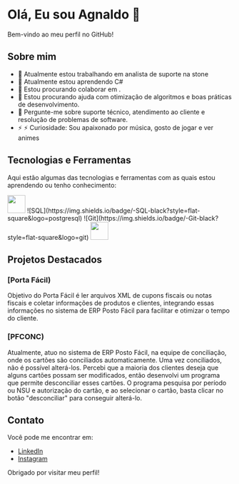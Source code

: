 # Olá, Eu sou Agnaldo 👋

Bem-vindo ao meu perfil no GitHub!

## Sobre mim

- 🔭 Atualmente estou trabalhando em analista de suporte na stone
- 🌱 Atualmente estou aprendendo C#
- 👯 Estou procurando colaborar em .
- 🤔 Estou procurando ajuda com otimização de algoritmos e boas práticas de desenvolvimento.
- 💬 Pergunte-me sobre suporte técnico, atendimento ao cliente e resolução de problemas de software.
- ⚡ ⚡ Curiosidade: Sou apaixonado por música, gosto de jogar e ver animes

## Tecnologias e Ferramentas


Aqui estão algumas das tecnologias e ferramentas com as quais estou aprendendo ou tenho conhecimento:

<img loading="lazy" src="https://cdn.jsdelivr.net/gh/devicons/devicon/icons/git/git-original.svg" width="40" height="40"/>
![SQL](https://img.shields.io/badge/-SQL-black?style=flat-square&logo=postgresql)
![Git](https://img.shields.io/badge/-Git-black?style=flat-square&logo=git)
<img src="https://cdn.jsdelivr.net/gh/devicons/devicon@latest/icons/java/java-original.svg" width="40" height="40" />


## Projetos Destacados

### [Porta Fácil)
Objetivo do Porta Fácil é ler arquivos XML de cupons fiscais ou notas fiscais e coletar informações de produtos e clientes, integrando essas informações no sistema de ERP Posto Fácil para facilitar e otimizar o tempo do cliente.

### [PFCONC)
Atualmente, atuo no sistema de ERP Posto Fácil, na equipe de conciliação, onde os cartões são conciliados automaticamente. Uma vez conciliados, não é possível alterá-los. Percebi que a maioria dos clientes deseja que alguns cartões possam ser modificados, então desenvolvi um programa que permite desconciliar esses cartões. O programa pesquisa por período ou NSU e autorização do cartão, e ao selecionar o cartão, basta clicar no botão "desconciliar" para conseguir alterá-lo.


## Contato

Você pode me encontrar em:

- [LinkedIn](https://www.linkedin.com/in/agnaldo-pereira-da-silva-junior-2b08181a2/)
- [Instagram](https://www.instagram.com/agnas0/)

Obrigado por visitar meu perfil!

